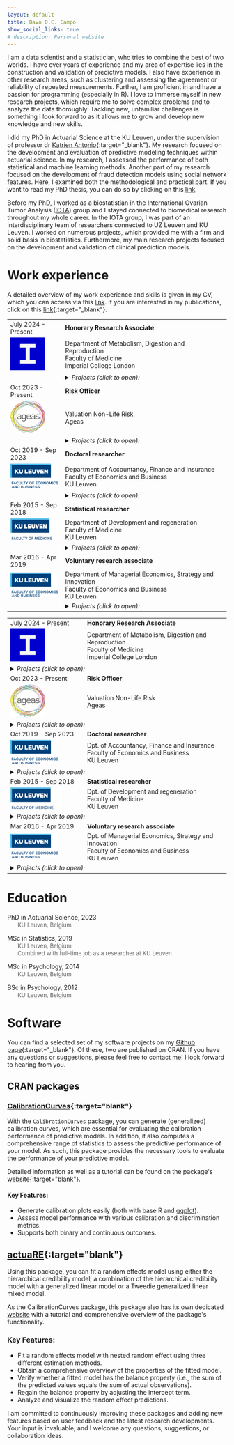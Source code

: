 ```yaml
---
layout: default
title: Bavo D.C. Campo
show_social_links: true
# description: Personal website
---
```

<script>  
    var dob = new Date("01/02/2015");  
    //calculate month difference from current date in time  
    var month_diff = Date.now() - dob.getTime();  

    //convert the calculated difference in date format  
    var age_dt = new Date(month_diff);   

    //extract year from date      
    var year = age_dt.getUTCFullYear();  

    //now calculate the age of the user  
    var age = Math.abs(year - 1970);  

    //display the calculated age  
    //document.write(age);  
</script>
I am a data scientist and a statistician, who tries to combine the best of two worlds. I have over <script>document.write(age);</script> years of experience and my area of expertise lies in the construction and validation of predictive models. I also have experience in other research areas, such as clustering and assessing the agreement or reliability of repeated measurements. Further, I am proficient in and have a passion for programming (especially in R). I love to immerse myself in new research projects, which require me to solve complex problems and to analyze the data thoroughly. Tackling new, unfamiliar challenges is something I look forward to as it allows me to grow and develop new knowledge and new skills.

I did my PhD in Actuarial Science at the KU Leuven, under the supervision of professor dr [Katrien Antonio](https://katrienantonio.github.io/){:target="_blank"}. My research focused on the development and evaluation of predictive modeling techniques within actuarial science. In my research, I assessed the performance of both statistical and machine learning methods. Another part of my research focused on the development of fraud detection models using social network features. Here, I examined both the methodological and practical part. If you want to read my PhD thesis, you can do so by clicking on this [link](./Thesis/DoctoralThesis_BavoDCCampo.pdf).

Before my PhD, I worked as a biostatistian in the International Ovarian Tumor Analysis ([IOTA](https://www.iotagroup.org/)) group and I stayed connected to biomedical research throughout my whole career. In the IOTA group, I was part of an interdisciplinary
team of researchers connected to UZ Leuven and KU Leuven. I worked on numerous projects, which provided me with a firm and solid
basis in biostatistics. Furthermore, my main research projects focused on the development and validation of
clinical prediction models.

# Work experience
A detailed overview of my work experience and skills is given in my CV, which you can access via this [link](./CV/CurriculumVitaeCampoBavoGeneral.pdf). If you are interested in my publications, click on this [link](https://lirias.kuleuven.be/cv?Username=U0095171){:target="_blank"}.

<!--  Work experience: desktop version -->
<table id="desktop-only" style="text-align: left; width: 100%;border:0;table-layout:fixed">
  <col width="25%" />
  <col width="75%" />
  <tbody>
  <tr>
    <td style="border:0">
      July 2024 - Present
      </td>
      <td style="border:0">
      <b>Honorary Research Associate</b>
      </td>
    </tr>
    <tr>
      <td style="border:0">
      <a href="https://www.imperial.ac.uk/" target="_blank"><img src="/img/Imperial.png" width="80px" height="75px"/></a>
      </td>
      <td style="border:0">
      Department of Metabolism, Digestion and Reproduction<br>
      Faculty of Medicine<br>
      Imperial College London
      </td>
    </tr>
    <tr>
      <td style="border:0">
      </td>
      <td style="border:0">
      <details>
      	<summary><i>Projects (click to open):</i></summary>
      	I am in charge of all aspects of the analysis, including data management, designing and performing the analysis, compiling and interpreting the results, and ultimately preparing a report and a publishable article.
      </details>
      </td>
    </tr>
  <tr>
    <td style="border:0">
      Oct 2023 - Present
      </td>
      <td style="border:0">
      <b>Risk Officer</b>
      </td>
    </tr>
    <tr>
      <td style="border:0">
      <a href="https://www.ageas.com/" target="_blank"><img src="/img/Ageas.png" width="80px" height="75px"/></a>
      </td>
      <td style="border:0">
      Valuation Non-Life Risk<br>
      Ageas
      </td>
    </tr>
    <tr>
      <td style="border:0">
      </td>
      <td style="border:0">
      <details>
      	<summary><i>Projects (click to open):</i></summary>
      	I contribute to the ongoing success of the organization by optimizing risk assessment frameworks, enhancing operational efficiency, and            driving strategic decision-making. Drawing on my methodological expertise, I continuously refine, improve, and challenge existing                  processes. My responsibilities include:
        <ul max-width=70px>
        <li>automating internal model processes: managing the automation of internal model processes and runs, streamlining operations for enhanced         efficiency;</li>
        <li>methodology evaluation and enhancement: thoroughly examining and challenging existing methodologies, whilst developing and implementing         alternative methods to drive continuous improvement;</li>
        <li>guiding tool development: comprehensive testing and guiding the development of internal model tools, ensuring robustness and                   reliability;</li>
        <li>tool deployment and testing: leading the development and deployment of tools for testing the models, facilitating thorough evaluation          and validation of model outcomes;</li>
        <li>implementation of external reinsurance model: implementing the external reinsurance model, optimizing risk management strategies for           the organization;</li>
        <li>documentation management: ensuring comprehensive documentation of processes and procedures as well as of the implementations, fostering         transparency and accountability across all operations.</li>
        </ul>
      </details>
      </td>
    </tr>
    <tr>
      <td style="border:0">
      Oct 2019 - Sep 2023
      </td>
      <td style="border:0">
      <b>Doctoral researcher</b>
      </td>
    </tr>
    <tr>
      <td style="border:0">
      <a href="https://feb.kuleuven.be/eng/home" target="_blank"><img src="/img/KULFEBAdj.png" width="110px" height="56px"/></a>
      </td>
      <td style="border:0">
      Department of Accountancy, Finance and Insurance<br>
      Faculty of Economics and Business<br>
      KU Leuven
      </td>
    </tr>
    <tr>
      <td style="border:0">
      </td>
      <td style="border:0">
      <details>
      	<summary><i>Projects (click to open):</i></summary>
        My PhD was part of a collaboration between the KU Leuven and a Belgian insurance company. I took responsibility for translating the insurance company's research question into an analysis plan as well as for planning, organizing, programming, executing and analyzing the research. Further, I communicated the research findings in a clear and concise way to the company at regular intervals. The main projects that I worked on are:
        <ul max-width=70px>
          <li>workers' compensation insurance:
            <ol class="square">
              <li>constructed an algorithm to reduce hierarchically structured categorical variables to their essence;</li>
              <li>developed a workflow for the construction and validation of prediction models when both subject-specific and hierarchically structured categorical variables are available. </li>
            </ol>
          </li>
          <li>fraud detection:
            <ol class="square">
              <li>development of a simulation engine to develop and to evaluate insurance fraud detection strategies.</li>
            </ol>
          </li>
        </ul>
      </details>
      </td>
    </tr>
    <tr>
      <td style="border:0">
      Feb 2015 - Sep 2018
      </td>
      <td style="border:0">
      <b>Statistical researcher</b>
      </td>
    </tr>
    <tr>
      <td style="border:0">
      <a href="https://med.kuleuven.be/en" target="_blank"><img src="/img/KULMedicineAdj.png" width="115px" height="50px"/></a>
      </td>
      <td style="border:0">
      Department of Development and regeneration<br>
      Faculty of Medicine<br>
      KU Leuven
      </td>
    </tr>
    <tr>
      <td style="border:0">
      </td>
      <td style="border:0">
      <details>
      	<summary><i>Projects (click to open):</i></summary>
        I was part of the statistical unit of the IOTA group. I conducted the statistical analyses, documented, presented and discussed the results with the multidisciplinary team. Additionally, I took responsibility for managing and encrypting the databases as well as for developing (statistical) software to facilitate our research. I worked on numerous projects, which can best be summarized as follows:
        <ul max-width=70px>
          <li>clinical research:
            <ol class="square">
              <li>examining relation patient characteristics and tumour type;</li>
              <li>agreement and reliability of ultrasound measures, of clinical blood and urine tests; </li>
              <li>evaluation and (external) validation of clinical prediction models.</li>
            </ol>
          </li>
          <li>methodological research: </li>
            <ol class="square">
              <li>evaluation of performance measures assessing discrimination and calibration;</li>
              <li>examining the effect of shrinkage methods on predictive performance.</li>
            </ol>
          <li>database management:
            <ol class="square">
              <li>detection and cleaning of inconsistencies;</li>
              <li>data wrangling;</li>
              <li>merging data from different hospitals to create the main database;</li>
            </ol>
          </li>
          <li>development of statistical software:</li>
            <ol class="square">
              <li>to manage the database;</li>
              <li>assessing agreement and reliability;</li>
              <li>to assess the model's predictive performance;</li>
              <li>to encrypt the database and software-specific data files.</li>
            </ol>
        </ul>
      </details>
      </td>
    </tr>
    <tr>
      <td style="border:0">
      Mar 2016 - Apr 2019
      </td>
      <td style="border:0">
      <b>Voluntary research associate</b>
      </td>
    </tr>
    <tr>
      <td style="border:0">
      <a href="https://feb.kuleuven.be/eng/home" target="_blank"><img src="/img/KULFEBAdj.png" width="110px" height="56px"/></a>
      </td>
      <td style="border:0">
      Department of Managerial Economics, Strategy and Innovation<br>
      Faculty of Economics and Business<br>
      KU Leuven
      </td>
    </tr>
    <tr>
      <td style="border:0">
      </td>
      <td style="border:0">
      <details>
      	<summary><i>Projects (click to open):</i></summary>
        I worked as a consulting statistical researcher on (confidential) projects for the private sector. My main tasks were to perform the statistical analysis and to report the research findings to the company.
      </details>
      </td>
    </tr>
  </tbody>
</table>

<!--  Work experience: mobile version -->
<table id="mobile-only" style="text-align: left; width: 100%;border:0;table-layout:fixed">
  <col width="35%" />
  <col width="65%" />
  <tbody>
  <tr>
    <td style="border:0">
      July 2024 - Present
      </td>
      <td style="border:0">
      <b>Honorary Research Associate</b>
      </td>
    </tr>
    <tr>
      <td style="border:0">
      <a href="https://www.imperial.ac.uk/" target="_blank"><img src="/img/Imperial.png" width="80px" height="75px"/></a>
      </td>
      <td style="border:0">
      Department of Metabolism, Digestion and Reproduction<br>
      Faculty of Medicine<br>
      Imperial College London
      </td>
    </tr>
    <tr>
      <td colspan="2" style="border:0">
      <details>
       <summary><i>Projects (click to open):</i></summary>
       I am in charge of all aspects of the analysis, including data management, designing and performing the analysis, compiling and interpreting the results, and ultimately preparing a report and a publishable article.
      </details>
      </td>
    </tr>
   <tr>
    <td style="border:0">
      Oct 2023 - Present
      </td>
      <td style="border:0">
      <b>Risk Officer</b>
      </td>
    </tr>
    <tr>
      <td style="border:0">
      <a href="https://www.ageas.com/" target="_blank"><img src="/img/Ageas.png" width="80px" height="75px"/></a>
      </td>
      <td style="border:0">
      Valuation Non-Life Risk<br>
      Ageas
      </td>
    </tr>
    <tr>
      <td colspan="2" style="border:0">
      <details>
      	<summary><i>Projects (click to open):</i></summary>
      	I contribute to the ongoing success of the organization by optimizing risk assessment frameworks, enhancing operational efficiency, and            driving strategic decision-making. Drawing on my methodological expertise, I continuously refine, improve, and challenge existing                  processes. My responsibilities include:
        <ul max-width=70px>
        <li>automating internal model processes: managing the automation of internal model processes and runs, streamlining operations for enhanced         efficiency;</li>
        <li>methodology evaluation and enhancement: thoroughly examining and challenging existing methodologies, whilst developing and implementing         alternative methods to drive continuous improvement;</li>
        <li>guiding tool development: comprehensive testing and guiding the development of internal model tools, ensuring robustness and                   reliability;</li>
        <li>tool deployment and testing: leading the development and deployment of tools for testing the models, facilitating thorough evaluation          and validation of model outcomes;</li>
        <li>implementation of external reinsurance model: implementing the external reinsurance model, optimizing risk management strategies for           the organization;</li>
        <li>documentation management: ensuring comprehensive documentation of processes and procedures as well as of the implementations, fostering         transparency and accountability across all operations.</li>
        </ul>
      </details>
      </td>
    </tr>
    <tr>
      <td style="border:0">
      Oct 2019 - Sep 2023
      </td>
      <td style="border:0">
      <b>Doctoral researcher</b>
      </td>
    </tr>
    <tr>
      <td style="border:0">
      <a href="https://feb.kuleuven.be/eng/home" target="_blank"><img src="/img/KULFEBAdj.png" width="110px" height="56px"/></a>
      </td>
      <td style="border:0">
      Dpt. of Accountancy, Finance and Insurance<br>
      Faculty of Economics and Business<br>
      KU Leuven
      </td>
    </tr>
    <tr>
      <td colspan="2" style="border:0">
      <details>
      	<summary><i>Projects (click to open):</i></summary>
        My PhD was part of a collaboration between the KU Leuven and a Belgian insurance company. I took responsibility for translating the insurance company's research question into an analysis plan as well as for planning, organizing, programming, executing and analyzing the research. Further, I communicated the research findings in a clear and concise way to the company at regular intervals. The main projects that I worked on are:
        <ul max-width=70px>
          <li>workers' compensation insurance:
            <ol class="square">
              <li>constructed an algorithm to reduce hierarchically structured categorical variables to their essence;</li>
              <li>developed a workflow for the construction and validation of prediction models when both subject-specific and hierarchically structured categorical variables are available. </li>
            </ol>
          </li>
          <li>fraud detection:
            <ol class="square">
              <li>development of a simulation engine to develop and to evaluate insurance fraud detection strategies.</li>
            </ol>
          </li>
        </ul>
      </details>
      </td>
    </tr>
    <tr>
      <td style="border:0">
      Feb 2015 - Sep 2018
      </td>
      <td style="border:0">
      <b>Statistical researcher</b>
      </td>
    </tr>
    <tr>
      <td style="border:0">
      <a href="https://med.kuleuven.be/en" target="_blank"><img src="/img/KULMedicineAdj.png" width="115px" height="50px"/></a>
      </td>
      <td style="border:0">
      Dpt. of Development and regeneration<br>
      Faculty of Medicine<br>
      KU Leuven
      </td>
    </tr>
    <tr>
      <td colspan="2" style="border:0">
      <details>
      	<summary><i>Projects (click to open):</i></summary>
        I was part of the statistical unit of the IOTA group. I conducted the statistical analyses, documented, presented and discussed the results with the multidisciplinary team. Additionally, I took responsibility for managing and encrypting the databases as well as for developing (statistical) software to facilitate our research. I worked on numerous projects, which can best be summarized as follows:
        <ul max-width=70px>
          <li>clinical research:
            <ol class="square">
              <li>examining relation patient characteristics and tumour type;</li>
              <li>agreement and reliability of ultrasound measures, of clinical blood and urine tests; </li>
              <li>evaluation and (external) validation of clinical prediction models.</li>
            </ol>
          </li>
          <li>methodological research: </li>
            <ol class="square">
              <li>evaluation of performance measures assessing discrimination and calibration;</li>
              <li>examining the effect of shrinkage methods on predictive performance.</li>
            </ol>
          <li>database management:
            <ol class="square">
              <li>detection and cleaning of inconsistencies;</li>
              <li>data wrangling;</li>
              <li>merging data from different hospitals to create the main database;</li>
            </ol>
          </li>
          <li>development of statistical software:</li>
            <ol class="square">
              <li>to manage the database;</li>
              <li>assessing agreement and reliability;</li>
              <li>to assess the model's predictive performance;</li>
              <li>to encrypt the database and software-specific data files.</li>
            </ol>
        </ul>
      </details>
      </td>
    </tr>
    <tr>
      <td style="border:0">
      Mar 2016 - Apr 2019
      </td>
      <td style="border:0">
      <b>Voluntary research associate</b>
      </td>
    </tr>
    <tr>
      <td style="border:0">
      <a href="https://feb.kuleuven.be/eng/home" target="_blank"><img src="/img/KULFEBAdj.png" width="110px" height="56px"/></a>
      </td>
      <td style="border:0">
      Dpt. of Managerial Economics, Strategy and Innovation<br>
      Faculty of Economics and Business<br>
      KU Leuven
      </td>
    </tr>
    <tr>
      <td colspan="2" style="border:0">
      <details>
      	<summary><i>Projects (click to open):</i></summary>
        I worked as a consulting statistical researcher on (confidential) projects for the private sector. My main tasks were to perform the statistical analysis and to report the research findings to the company.
      </details>
      </td>
    </tr>
  </tbody>
</table>

# Education
<i class="fa fa-graduation-cap fa" style="color:black"></i> PhD in Actuarial Science, 2023
<br> &nbsp;&nbsp;&nbsp;&nbsp;&nbsp; <font size="2" style="color:#00000099"> KU Leuven, Belgium</font>

<i class="fa fa-graduation-cap fa" style="color:black"></i> MSc in Statistics, 2019
<br> &nbsp;&nbsp;&nbsp;&nbsp;&nbsp; <font size="2" style="color:#00000099"> KU Leuven, Belgium</font>
<br> &nbsp;&nbsp;&nbsp;&nbsp;&nbsp; <font size="2" style="color:#00000099"> Combined with full-time job as a researcher at KU Leuven	</font>

<i class="fa fa-graduation-cap fa" style="color:black"></i> MSc in Psychology, 2014
<br> &nbsp;&nbsp;&nbsp;&nbsp;&nbsp; <font size="2" style="color:#00000099"> KU Leuven, Belgium</font>

<i class="fa fa-graduation-cap fa" style="color:black"></i> BSc in Psychology, 2012
<br> &nbsp;&nbsp;&nbsp;&nbsp;&nbsp; <font size="2" style="color:#00000099"> KU Leuven, Belgium</font>

# Software
You can find a selected set of my software projects on my [Github page](https://github.com/BavoDC){:target="_blank"}. Of these, two are published on CRAN. If you have any questions or suggestions, please feel free to contact me! I look forward to hearing from you.

## CRAN packages

### [CalibrationCurves](https://cran.r-project.org/package=CalibrationCurves){:target="blank"}
With the `CalibrationCurves` package, you can generate (generalized) calibration curves, which are essential for evaluating the calibration performance of predictive models. In addition, it also computes a comprehensive range of statistics to assess the predictive performance of your model. As such, this package provides the necessary tools to evaluate the performance of your predictive model.

Detailed information as well as a tutorial can be found on the package's [website](https://bavodc.github.io/websiteCalibrationCurves/){:target="blank"}.

#### Key Features:
- Generate calibration plots easily (both with base R and [ggplot](https://ggplot2.tidyverse.org/)).
- Assess model performance with various calibration and discrimination metrics.
- Supports both binary and continuous outcomes.

## [actuaRE](https://cran.r-project.org/package=actuaRE){:target="blank"}
Using this package, you can fit a random effects model using either the hierarchical credibility model, a combination of the hierarchical credibility model with a generalized linear model or a Tweedie generalized linear mixed model.

As the CalibrationCurves package, this package also has its own dedicated [website](https://bavodc.github.io/websiteactuaRE/) with a tutorial and comprehensive overview of the package's functionality.

### Key Features:
- Fit a random effects model with nested random effect using three different estimation methods.
- Obtain a comprehensive overview of the properties of the fitted model.
- Verify whether a fitted model has the balance property (i.e., the sum of the predicted values equals the sum of actual observations).
- Regain the balance property by adjusting the intercept term.
- Analyze and visualize the random effect predictions.

I am committed to continuously improving these packages and adding new features based on user feedback and the latest research developments. Your input is invaluable, and I welcome any questions, suggestions, or collaboration ideas.
